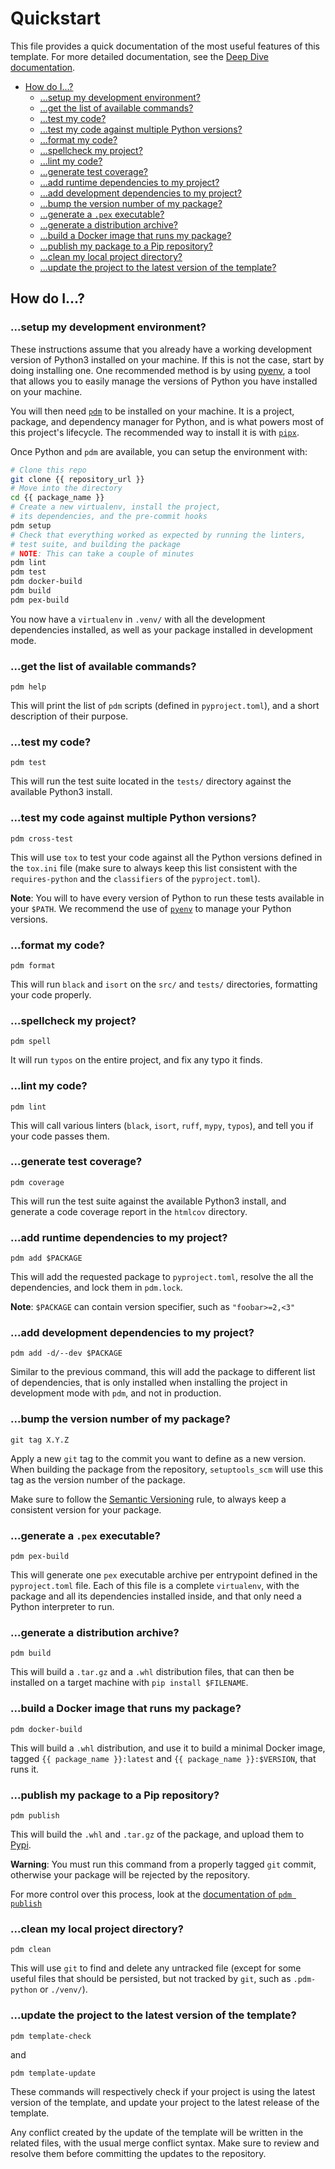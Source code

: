 # Quickstart

This file provides a quick documentation of the most useful features of this
template. For more detailed documentation, see the [Deep Dive
documentation](./Deep-dive.md).

- [How do I...?](#how-do-i)
  - [...setup my development environment?](#setup-my-development-environment)
  - [...get the list of available commands?](#get-the-list-of-available-commands)
  - [...test my code?](#test-my-code)
  - [...test my code against multiple Python versions?](#test-my-code-against-multiple-python-versions)
  - [...format my code?](#format-my-code)
  - [...spellcheck my project?](#spellcheck-my-project)
  - [...lint my code?](#lint-my-code)
  - [...generate test coverage?](#generate-test-coverage)
  - [...add runtime dependencies to my project?](#add-runtime-dependencies-to-my-project)
  - [...add development dependencies to my project?](#add-development-dependencies-to-my-project)
  - [...bump the version number of my package?](#bump-the-version-number-of-my-package)
  - [...generate a `.pex` executable?](#generate-a-pex-executable)
  - [...generate a distribution archive?](#generate-a-distribution-archive)
  - [...build a Docker image that runs my package?](#build-a-docker-image-that-runs-my-package)
  - [...publish my package to a Pip repository?](#publish-my-package-to-a-pip-repository)
  - [...clean my local project directory?](#clean-my-local-project-directory)
  - [...update the project to the latest version of the template?](#update-the-project-to-the-latest-version-of-the-template)

## How do I...?

### ...setup my development environment?

These instructions assume that you already have a working development version of
Python3 installed on your machine. If this is not the case, start by doing
installing one. One recommended method is by using
[pyenv](https://github.com/pyenv/pyenv), a tool that allows you to easily manage
the versions of Python you have installed on your machine.

You will then need [`pdm`](https://pdm.fming.dev/latest/) to be installed on
your machine. It is a project, package, and dependency manager for Python, and
is what powers most of this project's lifecycle. The recommended way to install
it is with [`pipx`](https://pypa.github.io/pipx/).

Once Python and `pdm` are available, you can setup the environment with:

``` sh
# Clone this repo
git clone {{ repository_url }}
# Move into the directory
cd {{ package_name }}
# Create a new virtualenv, install the project,
# its dependencies, and the pre-commit hooks
pdm setup
# Check that everything worked as expected by running the linters,
# test suite, and building the package
# NOTE: This can take a couple of minutes
pdm lint
pdm test
pdm docker-build
pdm build
pdm pex-build
```

You now have a `virtualenv` in `.venv/` with all the development dependencies
installed, as well as your package installed in development mode.

### ...get the list of available commands?

`pdm help`

This will print the list of `pdm` scripts (defined in `pyproject.toml`), and a
short description of their purpose.

### ...test my code?

`pdm test`

This will run the test suite located in the `tests/` directory against the
available Python3 install.

### ...test my code against multiple Python versions?

`pdm cross-test`

This will use `tox` to test your code against all the Python versions defined in
the `tox.ini` file (make sure to always keep this list consistent with the
`requires-python` and the `classifiers` of the `pyproject.toml`).

**Note**: You will to have every version of Python to run these tests available
in your `$PATH`. We recommend the use of
[`pyenv`](https://github.com/pyenv/pyenv) to manage your Python versions.

### ...format my code?

`pdm format`

This will run `black` and `isort` on the `src/` and `tests/` directories,
formatting your code properly.

### ...spellcheck my project?

`pdm spell`

It will run `typos` on the entire project, and fix any typo it finds.

### ...lint my code?

`pdm lint`

This will call various linters (`black`, `isort`, `ruff`, `mypy`, `typos`), and
tell you if your code passes them.

### ...generate test coverage?

`pdm coverage`

This will run the test suite against the available Python3 install, and generate
a code coverage report in the `htmlcov` directory.

### ...add runtime dependencies to my project?

`pdm add $PACKAGE`

This will add the requested package to `pyproject.toml`, resolve the all the
dependencies, and lock them in `pdm.lock`.

**Note**: `$PACKAGE` can contain version specifier, such as `"foobar>=2,<3"`

### ...add development dependencies to my project?

`pdm add -d/--dev $PACKAGE`

Similar to the previous command, this will add the package to different list of
dependencies, that is only installed when installing the project in development
mode with `pdm`, and not in production.

### ...bump the version number of my package?

`git tag X.Y.Z`

Apply a new `git` tag to the commit you want to define as a new version. When
building the package from the repository, `setuptools_scm` will use this tag as
the version number of the package.

Make sure to follow the [Semantic Versioning](https://semver.org/) rule, to
always keep a consistent version for your package.

### ...generate a `.pex` executable?

`pdm pex-build`

This will generate one `pex` executable archive per entrypoint defined in the
`pyproject.toml` file. Each of this file is a complete `virtualenv`, with the
package and all its dependencies installed inside, and that only need a Python
interpreter to run.

### ...generate a distribution archive?

`pdm build`

This will build a `.tar.gz` and a `.whl` distribution files, that can then be
installed on a target machine with `pip install $FILENAME`.

### ...build a Docker image that runs my package?

`pdm docker-build`

This will build a `.whl` distribution, and use it to build a minimal Docker
image, tagged `{{ package_name }}:latest` and `{{ package_name }}:$VERSION`,
that runs it.

### ...publish my package to a Pip repository?

`pdm publish`

This will build the `.whl` and `.tar.gz` of the package, and upload them to
[Pypi](https://pypi.org).

**Warning**: You must run this command from a properly tagged `git` commit,
otherwise your package will be rejected by the repository.

For more control over this process, look at the [documentation of `pdm
publish`](https://pdm.fming.dev/latest/usage/publish/)

### ...clean my local project directory?

`pdm clean`

This will use `git` to find and delete any untracked file (except for some
useful files that should be persisted, but not tracked by `git`, such as
`.pdm-python` or `./venv/`).

### ...update the project to the latest version of the template?

`pdm template-check`

and

`pdm template-update`

These commands will respectively check if your project is using the latest
version of the template, and update your project to the latest release of the
template.

Any conflict created by the update of the template will be written in the
related files, with the usual merge conflict syntax. Make sure to review and
resolve them before committing the updates to the repository.
